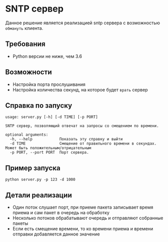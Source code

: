 # SNTP сервер
Данное решение является реализацией sntp сервера с возможностью `обмануть` клиента.

## Требования
* Python версии не ниже, чем 3.6

## Возможности
* Настройка порта прослушивания
* Настройка количества секунд, на которое будет `врать` сервер

## Справка по запуску
```
usage: server.py [-h] [-d TIME] [-p PORT]

SNTP сервер, позволяющий отвечат на запросы со смещением по времени.

optional arguments:
  -h, --help            Показать эту справку и выйти
  -d TIME               Смещение от правильного времени в секундах. Может быть положительным/отрицательным
  -p PORT, --port PORT  Порт сервера.
```

## Пример запуска
```
python server.py -p 123 -d 1000
```

## Детали реализации
* Один поток слушает порт, при приеме пакета записывает время приема и сам пакет в очередь на обработку
* Несколько потоков обрабатывают очередь и отправляют собранные пакеты
* Если есть смещение времени, то ко времени приема и времени отправки добавляется данное значение